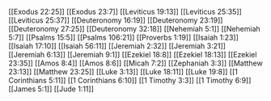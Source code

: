 [[Exodus 22:25]]
[[Exodus 23:7]]
[[Leviticus 19:13]]
[[Leviticus 25:35]]
[[Leviticus 25:37]]
[[Deuteronomy 16:19]]
[[Deuteronomy 23:19]]
[[Deuteronomy 27:25]]
[[Deuteronomy 32:18]]
[[Nehemiah 5:1]]
[[Nehemiah 5:7]]
[[Psalms 15:5]]
[[Psalms 106:21]]
[[Proverbs 1:19]]
[[Isaiah 1:23]]
[[Isaiah 17:10]]
[[Isaiah 56:11]]
[[Jeremiah 2:32]]
[[Jeremiah 3:21]]
[[Jeremiah 6:13]]
[[Jeremiah 9:1]]
[[Ezekiel 18:8]]
[[Ezekiel 18:13]]
[[Ezekiel 23:35]]
[[Amos 8:4]]
[[Amos 8:6]]
[[Micah 7:2]]
[[Zephaniah 3:3]]
[[Matthew 23:13]]
[[Matthew 23:25]]
[[Luke 3:13]]
[[Luke 18:11]]
[[Luke 19:8]]
[[1 Corinthians 5:11]]
[[1 Corinthians 6:10]]
[[1 Timothy 3:3]]
[[1 Timothy 6:9]]
[[James 5:1]]
[[Jude 1:11]]
